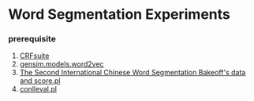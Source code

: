 # Word Segmentation Experiments

### prerequisite
1. [CRFsuite](http://www.chokkan.org/software/crfsuite/)
2. [gensim.models.word2vec](http://radimrehurek.com/gensim/models/word2vec.html)
3. [The Second International Chinese Word Segmentation Bakeoff's data and score.pl](http://sighan.cs.uchicago.edu/bakeoff2005/)
4. [conlleval.pl](http://www.cnts.ua.ac.be/conll2000/chunking/conlleval.txt)
